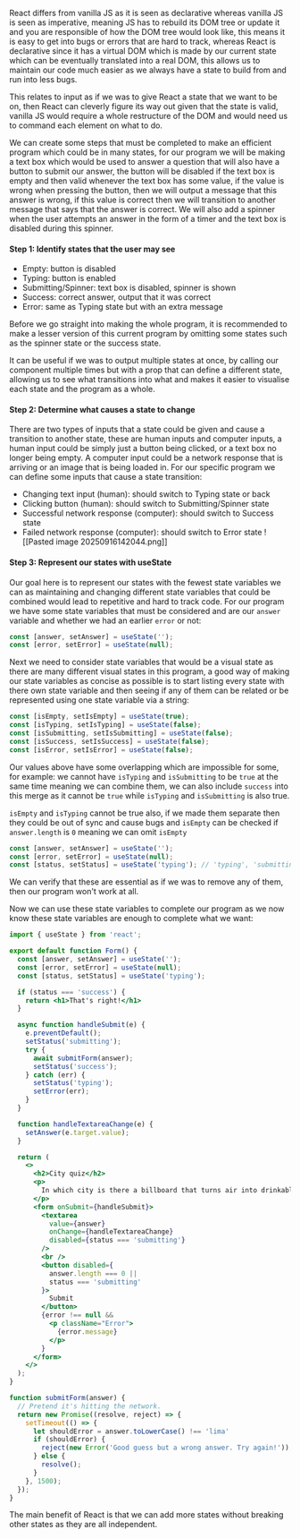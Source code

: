 React differs from vanilla JS as it is seen as declarative whereas vanilla JS is seen as imperative, meaning JS has to rebuild its DOM tree or update it and you are responsible of how the DOM tree would look like, this means it is easy to get into bugs or errors that are hard to track, whereas React is declarative since it has a virtual DOM which is made by our current state which can be eventually translated into a real DOM, this allows us to maintain our code much easier as we always have a state to build from and run into less bugs.

This relates to input as if we was to give React a state that we want to be on, then React can cleverly figure its way out given that the state is valid, vanilla JS would require a whole restructure of the DOM and would need us to command each element on what to do.

We can create some steps that must be completed to make an efficient program which could be in many states, for our program we will be making a text box which would be used to answer a question that will also have a button to submit our answer, the button will be disabled if the text box is empty and then valid whenever the text box has some value, if the value is wrong when pressing the button, then we will output a message that this answer is wrong, if this value is correct then we will transition to another message that says that the answer is correct. We will also add a spinner when the user attempts an answer in the form of a timer and the text box is disabled during this spinner.
#### Step 1: Identify states that the user may see
- Empty: button is disabled
- Typing: button is enabled
- Submitting/Spinner: text box is disabled, spinner is shown
- Success: correct answer, output that it was correct
- Error: same as Typing state but with an extra message

Before we go straight into making the whole program, it is recommended to make a lesser version of this current program by omitting some states such as the spinner state or the success state.

It can be useful if we was to output multiple states at once, by calling our component multiple times but with a prop that can define a different state, allowing us to see what transitions into what and makes it easier to visualise each state and the program as a whole.
#### Step 2: Determine what causes a state to change
There are two types of inputs that a state could be given and cause a transition to another state, these are human inputs and computer inputs, a human input could be simply just a button being clicked, or a text box no longer being empty. A computer input could be a network response that is arriving or an image that is being loaded in. For our specific program we can define some inputs that cause a state transition:
- Changing text input (human): should switch to Typing state or back
- Clicking button (human): should switch to Submitting/Spinner state
- Successful network response (computer): should switch to Success state
- Failed network response (computer): should switch to Error state
![[Pasted image 20250916142044.png]]
#### Step 3: Represent our states with useState
Our goal here is to represent our states with the fewest state variables we can as maintaining and changing different state variables that could be combined would lead to repetitive and hard to track code. For our program we have some state variables that must be considered and are our `answer` variable and whether we had an earlier `error` or not: 
```jsx
const [answer, setAnswer] = useState('');
const [error, setError] = useState(null);
```
Next we need to consider state variables that would be a visual state as there are many different visual states in this program, a good way of making our state variables as concise as possible is to start listing every state with there own state variable and then seeing if any of them can be related or be represented using one state variable via a string:
```jsx
const [isEmpty, setIsEmpty] = useState(true);  
const [isTyping, setIsTyping] = useState(false);  
const [isSubmitting, setIsSubmitting] = useState(false);  
const [isSuccess, setIsSuccess] = useState(false);  
const [isError, setIsError] = useState(false);
```

Our values above have some overlapping which are impossible for some, for example: we cannot have `isTyping` and `isSubmitting` to be `true` at the same time meaning we can combine them, we can also include `success` into this merge as it cannot be `true` while `isTyping` and `isSubmitting` is also true.

`isEmpty` and `isTyping` cannot be true also, if we made them separate then they could be out of sync and cause bugs and `isEmpty` can be checked if `answer.length` is `0` meaning we can omit `isEmpty`
```jsx
const [answer, setAnswer] = useState('');  
const [error, setError] = useState(null);  
const [status, setStatus] = useState('typing'); // 'typing', 'submitting', or 'success'
```
We can verify that these are essential as if we was to remove any of them, then our program won't work at all.

Now we can use these state variables to complete our program as we now know these state variables are enough to complete what we want:
```jsx
import { useState } from 'react';

export default function Form() {
  const [answer, setAnswer] = useState('');
  const [error, setError] = useState(null);
  const [status, setStatus] = useState('typing');

  if (status === 'success') {
    return <h1>That's right!</h1>
  }

  async function handleSubmit(e) {
    e.preventDefault();
    setStatus('submitting');
    try {
      await submitForm(answer);
      setStatus('success');
    } catch (err) {
      setStatus('typing');
      setError(err);
    }
  }

  function handleTextareaChange(e) {
    setAnswer(e.target.value);
  }

  return (
    <>
      <h2>City quiz</h2>
      <p>
        In which city is there a billboard that turns air into drinkable water?
      </p>
      <form onSubmit={handleSubmit}>
        <textarea
          value={answer}
          onChange={handleTextareaChange}
          disabled={status === 'submitting'}
        />
        <br />
        <button disabled={
          answer.length === 0 ||
          status === 'submitting'
        }>
          Submit
        </button>
        {error !== null &&
          <p className="Error">
            {error.message}
          </p>
        }
      </form>
    </>
  );
}

function submitForm(answer) {
  // Pretend it's hitting the network.
  return new Promise((resolve, reject) => {
    setTimeout(() => {
      let shouldError = answer.toLowerCase() !== 'lima'
      if (shouldError) {
        reject(new Error('Good guess but a wrong answer. Try again!'));
      } else {
        resolve();
      }
    }, 1500);
  });
}
```

The main benefit of React is that we can add more states without breaking other states as they are all independent.

